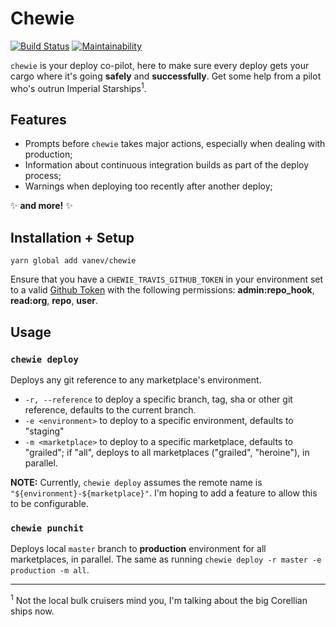 # Chewie

[![Build Status](https://travis-ci.org/vanev/chewie.svg?branch=master)](https://travis-ci.org/vanev/chewie)
[![Maintainability](https://api.codeclimate.com/v1/badges/6187606a6b710dc6d4a2/maintainability)](https://codeclimate.com/github/vanev/chewie/maintainability)

`chewie` is your deploy co-pilot, here to make sure every deploy gets your cargo where it's going **safely** and **successfully**. Get some help from a pilot who's outrun Imperial Starships<sup>1</sup>.

## Features

- Prompts before `chewie` takes major actions, especially when dealing with production;
- Information about continuous integration builds as part of the deploy process;
- Warnings when deploying too recently after another deploy;

✨ **and more!** ✨

## Installation + Setup

```
yarn global add vanev/chewie
```

Ensure that you have a `CHEWIE_TRAVIS_GITHUB_TOKEN` in your environment set to a valid [Github Token](https://github.com/settings/tokens/new) with the following permissions: **admin:repo_hook**, **read:org**, **repo**, **user**.

## Usage

### `chewie deploy`

Deploys any git reference to any marketplace's environment.

- `-r, --reference` to deploy a specific branch, tag, sha or other git reference, defaults to the current branch.
- `-e <environment>` to deploy to a specific environment, defaults to "staging"
- `-m <marketplace>` to deploy to a specific marketplace, defaults to "grailed"; if "all", deploys to all marketplaces ("grailed", "heroine"), in parallel.

**NOTE:** Currently, `chewie deploy` assumes the remote name is `"${environment}-${marketplace}"`. I'm hoping to add a feature to allow this to be configurable.

### `chewie punchit`

Deploys local `master` branch to **production** environment for all marketplaces, in parallel. The same as running `chewie deploy -r master -e production -m all`.

---

<sup>1</sup> Not the local bulk cruisers mind you, I'm talking about the big Corellian ships now.
